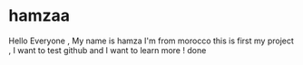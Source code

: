 # hamzaa
Hello Everyone , My name is hamza I'm from morocco this is first my project , I want to test github and I want to learn more ! done
